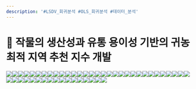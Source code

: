 ```yaml
---
description: '#LSDV_회귀분석 #OLS_회귀분석 #데이터_분석'
---
```


# 🌽 작물의 생산성과 유통 용이성 기반의 귀농 최적 지역 추천 지수 개발

![](<../../../../../.gitbook/assets/Untitled (4).png>)![](<../../../../../.gitbook/assets/Untitled 1 (2).png>)![](<../../../../../.gitbook/assets/Untitled 2 (3).png>)![](<../../../../../.gitbook/assets/Untitled 3.png>)![](<../../../../../.gitbook/assets/Untitled 4.png>)![](<../../../../../.gitbook/assets/Untitled 5 (4).png>)![](<../../../../../.gitbook/assets/Untitled 6 (1).png>)![](<../../../../../.gitbook/assets/Untitled 7 (3).png>)![](<../../../../../.gitbook/assets/Untitled 8.png>)![](<../../../../../.gitbook/assets/Untitled 9.png>)![](<../../../../../.gitbook/assets/Untitled 10 (1).png>)![](<../../../../../.gitbook/assets/Untitled 11 (3).png>)![](<../../../../../.gitbook/assets/Untitled 12 (1).png>)![](<../../../../../.gitbook/assets/Untitled 13 (1).png>)![](<../../../../../.gitbook/assets/Untitled 14 (2).png>)![](<../../../../../.gitbook/assets/Untitled 15 (3).png>)![](<../../../../../.gitbook/assets/Untitled 16 (2).png>)![](<../../../../../.gitbook/assets/Untitled 17 (1).png>)![](<../../../../../.gitbook/assets/Untitled 18 (3).png>)![](<../../../../../.gitbook/assets/Untitled 19.png>)![](<../../../../../.gitbook/assets/Untitled 20 (2).png>)![](../../../../../.gitbook/assets/Untitled.png)![](<../../../../../.gitbook/assets/Untitled 1 (3).png>)![](<../../../../../.gitbook/assets/Untitled 2 (1).png>)![](<../../../../../.gitbook/assets/Untitled 3 (1).png>)![](<../../../../../.gitbook/assets/Untitled 4 (4).png>)![](<../../../../../.gitbook/assets/Untitled 5 (3).png>)![](<../../../../../.gitbook/assets/Untitled 6 (2).png>)![](<../../../../../.gitbook/assets/Untitled 7.png>)![](<../../../../../.gitbook/assets/Untitled 8 (1).png>)![](<../../../../../.gitbook/assets/Untitled 9 (3).png>)![](<../../../../../.gitbook/assets/Untitled 10 (2).png>)![](<../../../../../.gitbook/assets/Untitled 11 (2).png>)![](<../../../../../.gitbook/assets/Untitled 12.png>)![](<../../../../../.gitbook/assets/Untitled 13.png>)![](<../../../../../.gitbook/assets/Untitled 14 (1).png>)![](<../../../../../.gitbook/assets/Untitled 15.png>)![](<../../../../../.gitbook/assets/Untitled 16 (3).png>)![](<../../../../../.gitbook/assets/Untitled 17 (2).png>)![](<../../../../../.gitbook/assets/Untitled 18 (2).png>)![](<../../../../../.gitbook/assets/Untitled 19 (1).png>)![](<../../../../../.gitbook/assets/Untitled 20 (3).png>)![](<../../../../../.gitbook/assets/image (34).png>)![](<../../../../../.gitbook/assets/image (31).png>)![](<../../../../../.gitbook/assets/image (33).png>)![](<../../../../../.gitbook/assets/image (32).png>)![](<../../../../../.gitbook/assets/image (30).png>)![](<../../../../../.gitbook/assets/image (29).png>)
